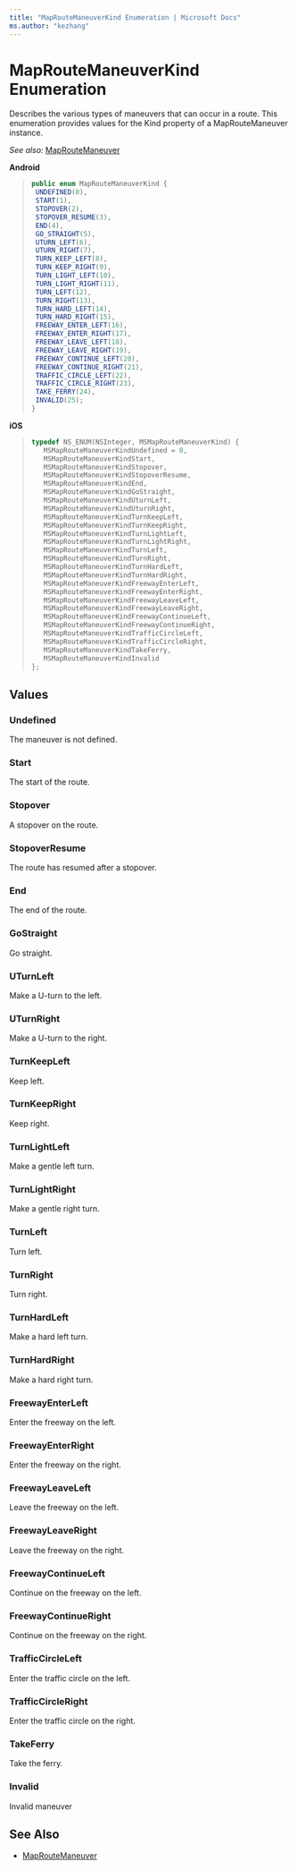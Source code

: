 ```yaml
---
title: "MapRouteManeuverKind Enumeration | Microsoft Docs"
ms.author: "kezhang"
---
```


# MapRouteManeuverKind Enumeration

Describes the various types of maneuvers that can occur in a route. This enumeration provides values for the Kind property of a MapRouteManeuver instance.

_See also:_ [MapRouteManeuver](maproutemaneuver-class.md)

**Android**

>```java
>public enum MapRouteManeuverKind {
>  UNDEFINED(0),
>  START(1),
>  STOPOVER(2),
>  STOPOVER_RESUME(3),
>  END(4),
>  GO_STRAIGHT(5),
>  UTURN_LEFT(6),
>  UTURN_RIGHT(7),
>  TURN_KEEP_LEFT(8),
>  TURN_KEEP_RIGHT(9),
>  TURN_LIGHT_LEFT(10),
>  TURN_LIGHT_RIGHT(11),
>  TURN_LEFT(12),
>  TURN_RIGHT(13),
>  TURN_HARD_LEFT(14),
>  TURN_HARD_RIGHT(15),
>  FREEWAY_ENTER_LEFT(16),
>  FREEWAY_ENTER_RIGHT(17),
>  FREEWAY_LEAVE_LEFT(18),
>  FREEWAY_LEAVE_RIGHT(19),
>  FREEWAY_CONTINUE_LEFT(20),
>  FREEWAY_CONTINUE_RIGHT(21),
>  TRAFFIC_CIRCLE_LEFT(22),
>  TRAFFIC_CIRCLE_RIGHT(23),
>  TAKE_FERRY(24),
>  INVALID(25);
>}
>```

**iOS**

>```objectivec
>typedef NS_ENUM(NSInteger, MSMapRouteManeuverKind) {
>    MSMapRouteManeuverKindUndefined = 0,
>    MSMapRouteManeuverKindStart,
>    MSMapRouteManeuverKindStopover,
>    MSMapRouteManeuverKindStopoverResume,
>    MSMapRouteManeuverKindEnd,
>    MSMapRouteManeuverKindGoStraight,
>    MSMapRouteManeuverKindUturnLeft,
>    MSMapRouteManeuverKindUturnRight,
>    MSMapRouteManeuverKindTurnKeepLeft,
>    MSMapRouteManeuverKindTurnKeepRight,
>    MSMapRouteManeuverKindTurnLightLeft,
>    MSMapRouteManeuverKindTurnLightRight,
>    MSMapRouteManeuverKindTurnLeft,
>    MSMapRouteManeuverKindTurnRight,
>    MSMapRouteManeuverKindTurnHardLeft,
>    MSMapRouteManeuverKindTurnHardRight,
>    MSMapRouteManeuverKindFreewayEnterLeft,
>    MSMapRouteManeuverKindFreewayEnterRight,
>    MSMapRouteManeuverKindFreewayLeaveLeft,
>    MSMapRouteManeuverKindFreewayLeaveRight,
>    MSMapRouteManeuverKindFreewayContinueLeft,
>    MSMapRouteManeuverKindFreewayContinueRight,
>    MSMapRouteManeuverKindTrafficCircleLeft,
>    MSMapRouteManeuverKindTrafficCircleRight,
>    MSMapRouteManeuverKindTakeFerry,
>    MSMapRouteManeuverKindInvalid
>};
>```

## Values

### Undefined

The maneuver is not defined.

### Start

The start of the route.

### Stopover

A stopover on the route.

### StopoverResume

The route has resumed after a stopover.

### End

The end of the route.

### GoStraight

Go straight.

### UTurnLeft

Make a U-turn to the left.

### UTurnRight

Make a U-turn to the right.

### TurnKeepLeft

Keep left.

### TurnKeepRight

Keep right.

### TurnLightLeft

Make a gentle left turn.

### TurnLightRight

Make a gentle right turn.

### TurnLeft

Turn left.

### TurnRight

Turn right.

### TurnHardLeft

Make a hard left turn.

### TurnHardRight

Make a hard right turn.

### FreewayEnterLeft

Enter the freeway on the left.

### FreewayEnterRight

Enter the freeway on the right.

### FreewayLeaveLeft

Leave the freeway on the left.

### FreewayLeaveRight

Leave the freeway on the right.

### FreewayContinueLeft

Continue on the freeway on the left.

### FreewayContinueRight

Continue on the freeway on the right.

### TrafficCircleLeft

Enter the traffic circle on the left.

### TrafficCircleRight

Enter the traffic circle on the right.

### TakeFerry

Take the ferry.

### Invalid

Invalid maneuver

## See Also

* [MapRouteManeuver](maproutemaneuver-class.md)